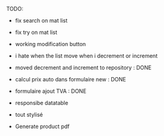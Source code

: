 TODO:

- fix search on mat list
- fix try on mat list
- working modification button
- i hate when the list move when i decrement or increment

- moved decrement and increment to repository : DONE
- calcul prix auto dans formulaire new : DONE
- formulaire ajout TVA : DONE

- responsibe datatable
- tout stylisé
- Generate product pdf
